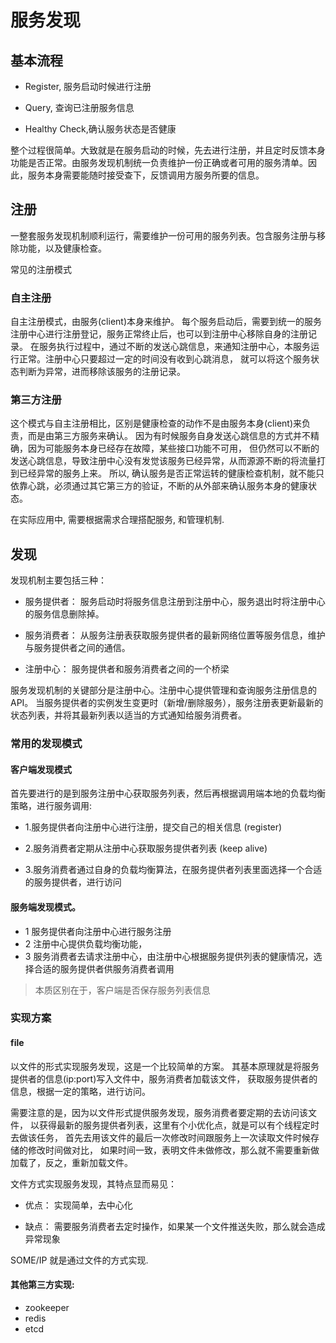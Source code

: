 # 服务发现

## 基本流程

* Register, 服务启动时候进行注册

* Query, 查询已注册服务信息

* Healthy Check,确认服务状态是否健康

整个过程很简单。大致就是在服务启动的时候，先去进行注册，并且定时反馈本身功能是否正常。由服务发现机制统一负责维护一份正确或者可用的服务清单。因此，服务本身需要能随时接受查下，反馈调用方服务所要的信息。

## 注册

一整套服务发现机制顺利运行，需要维护一份可用的服务列表。包含服务注册与移除功能，以及健康检查。

常见的注册模式

### 自主注册

自主注册模式，由服务(client)本身来维护。
每个服务启动后，需要到统一的服务注册中心进行注册登记，服务正常终止后，也可以到注册中心移除自身的注册记录。
在服务执行过程中，通过不断的发送心跳信息，来通知注册中心，本服务运行正常。注册中心只要超过一定的时间没有收到心跳消息，
就可以将这个服务状态判断为异常，进而移除该服务的注册记录。

### 第三方注册 
这个模式与自主注册相比，区别是健康检查的动作不是由服务本身(client)来负责，而是由第三方服务来确认。
因为有时候服务自身发送心跳信息的方式并不精确，因为可能服务本身已经存在故障，某些接口功能不可用，
但仍然可以不断的发送心跳信息，导致注册中心没有发觉该服务已经异常，从而源源不断的将流量打到已经异常的服务上来。
所以, 确认服务是否正常运转的健康检查机制，就不能只依靠心跳，必须通过其它第三方的验证，不断的从外部来确认服务本身的健康状态。

在实际应用中, 需要根据需求合理搭配服务, 和管理机制.


## 发现

发现机制主要包括三种：

* 服务提供者：
服务启动时将服务信息注册到注册中心，服务退出时将注册中心的服务信息删除掉。

* 服务消费者：
从服务注册表获取服务提供者的最新网络位置等服务信息，维护与服务提供者之间的通信。

* 注册中心：
服务提供者和服务消费者之间的一个桥梁

服务发现机制的关键部分是注册中心。注册中心提供管理和查询服务注册信息的API。
当服务提供者的实例发生变更时（新增/删除服务），服务注册表更新最新的状态列表，并将其最新列表以适当的方式通知给服务消费者。


### 常用的发现模式

#### 客户端发现模式

首先要进行的是到服务注册中心获取服务列表，然后再根据调用端本地的负载均衡策略，进行服务调用:

* 1.服务提供者向注册中心进行注册，提交自己的相关信息 (register)

* 2.服务消费者定期从注册中心获取服务提供者列表 (keep alive)

* 3.服务消费者通过自身的负载均衡算法，在服务提供者列表里面选择一个合适的服务提供者，进行访问

#### 服务端发现模式。
* 1 服务提供者向注册中心进行服务注册 
* 2 注册中心提供负载均衡功能， 
* 3 服务消费者去请求注册中心，由注册中心根据服务提供列表的健康情况，选择合适的服务提供者供服务消费者调用

> 本质区别在于，客户端是否保存服务列表信息

### 实现方案

#### file

以文件的形式实现服务发现，这是一个比较简单的方案。
其基本原理就是将服务提供者的信息(ip:port)写入文件中，服务消费者加载该文件，
获取服务提供者的信息，根据一定的策略，进行访问。

需要注意的是，因为以文件形式提供服务发现，服务消费者要定期的去访问该文件，
以获得最新的服务提供者列表，这里有个小优化点，就是可以有个线程定时去做该任务，
首先去用该文件的最后一次修改时间跟服务上一次读取文件时候存储的修改时间做对比，
如果时间一致，表明文件未做修改，那么就不需要重新做加载了，反之，重新加载文件。

文件方式实现服务发现，其特点显而易见：

* 优点：
实现简单，去中心化

* 缺点：
需要服务消费者去定时操作，如果某一个文件推送失败，那么就会造成异常现象

SOME/IP 就是通过文件的方式实现.

#### 其他第三方实现:

* zookeeper
* redis
* etcd
